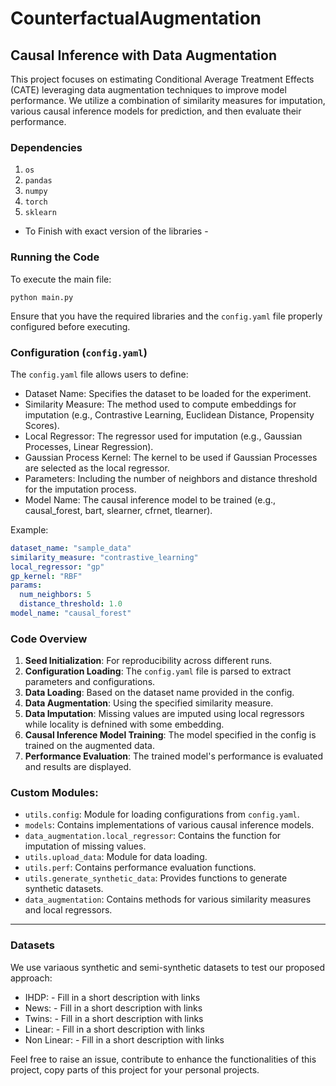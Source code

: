 # CounterfactualAugmentation


## Causal Inference with Data Augmentation

This project focuses on estimating Conditional Average Treatment Effects (CATE) leveraging data augmentation techniques to improve model performance. We utilize a combination of similarity measures for imputation, various causal inference models for prediction, and then evaluate their performance.

### Dependencies

1. `os`
2. `pandas`
3. `numpy`
4. `torch`
5. `sklearn`
- To Finish with exact version of the libraries -

### Running the Code

To execute the main file:

```
python main.py
```

Ensure that you have the required libraries and the `config.yaml` file properly configured before executing.

### Configuration (`config.yaml`)

The `config.yaml` file allows users to define:

- Dataset Name: Specifies the dataset to be loaded for the experiment.
- Similarity Measure: The method used to compute embeddings for imputation (e.g., Contrastive Learning, Euclidean Distance, Propensity Scores).
- Local Regressor: The regressor used for imputation (e.g., Gaussian Processes, Linear Regression).
- Gaussian Process Kernel: The kernel to be used if Gaussian Processes are selected as the local regressor.
- Parameters: Including the number of neighbors and distance threshold for the imputation process.
- Model Name: The causal inference model to be trained (e.g., causal_forest, bart, slearner, cfrnet, tlearner).

Example:

```yaml
dataset_name: "sample_data"
similarity_measure: "contrastive_learning"
local_regressor: "gp"
gp_kernel: "RBF"
params:
  num_neighbors: 5
  distance_threshold: 1.0
model_name: "causal_forest"
```

### Code Overview

1. **Seed Initialization**: For reproducibility across different runs.
2. **Configuration Loading**: The `config.yaml` file is parsed to extract parameters and configurations.
3. **Data Loading**: Based on the dataset name provided in the config.
4. **Data Augmentation**: Using the specified similarity measure.
5. **Data Imputation**: Missing values are imputed using local regressors while locality is defnined with some embedding.
6. **Causal Inference Model Training**: The model specified in the config is trained on the augmented data.
7. **Performance Evaluation**: The trained model's performance is evaluated and results are displayed.

### Custom Modules:

- `utils.config`: Module for loading configurations from `config.yaml`.
- `models`: Contains implementations of various causal inference models.
- `data_augmentation.local_regressor`: Contains the function for imputation of missing values.
- `utils.upload_data`: Module for data loading.
- `utils.perf`: Contains performance evaluation functions.
- `utils.generate_synthetic_data`: Provides functions to generate synthetic datasets.
- `data_augmentation`: Contains methods for various similarity measures and local regressors.

---

### Datasets

We use variaous synthetic and semi-synthetic datasets to test our proposed approach:

- IHDP: - Fill in a short description with links
- News: - Fill in a short description with links
- Twins: - Fill in a short description with links
- Linear: - Fill in a short description with links
- Non Linear: - Fill in a short description with links



Feel free to raise an issue, contribute to enhance the functionalities of this project, copy parts of this project for your personal projects.